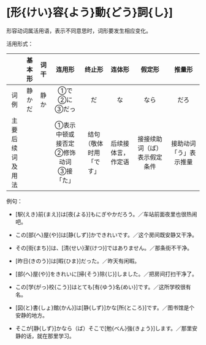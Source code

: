 # [形{けい}容{よう}動{どう}詞{し}]

形容动词属活用语，表示不同意思时，词形要发生相应变化。

活用形式：

<style>
td {
    vertical-align: middle !important;
}
</style>

|                       | 基本形 | 词干 |                 连用形                  |          终止形          |       连体形       |            假定形            |         推量形         |
| :-------------------: | :----: | :--: | :-------------------------------------: | :----------------------: | :----------------: | :--------------------------: | :--------------------: |
|           词例           | 静かだ | 静か |             ①で<br/>②に<br/>③だっ             |            だ            |         な         |             なら             |          だろ          |
| 主要后续词<br/>及用法 |        |      | ①表示中顿或接否定<br/>②修饰动词<br/>③接「た」 | 结句（敬体时用「です」 | 后续接体言，作定语 | 接接续助词（ば）表示假定条件 | 接助动词「う」表示推量 |

例句：

- [駅{えき}前{まえ}]は[夜{よる}]もにぎやかだろう。／车站前面夜里也很热闹吧。

- この[部{へ}屋{や}]は[静{しず}]かできれいです。／这个房间既安静又干净。

- その[街{まち}]は、[清{せい}潔{けつ}]ではありません。／那条街不干净。

- [昨日{きのう}]は[暇{ひま}]だった。／昨天有闲暇。

- [部{へ}屋{や}]をきれいに[掃{そう}除{じ}]しました。／把房间打扫干净了。

- この[学{がっ}校{こう}]はとても[有{ゆう}名{めい}]です。／这所学校很有名。

- [図{と}書{しょ}館{かん}]は[静{しず}]かな[所{ところ}]です。／图书馆是个安静的地方。

- そこが[静{しず}]かなら（ば）そこで[勉{べん}強{きょう}]します。／那里安静的话，就在那里学习。

